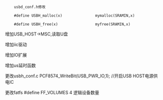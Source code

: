 		usbd_conf.h修改 
		
		#define USBH_malloc(x)               mymalloc(SRAMIN,x)

		#define USBH_free(x)                 myfree(SRAMIN,x)
	
增加USB_HOST->MSC,读取U盘

增加iic驱动

增加IO扩展

增加us延时函数

更改usbh_conf.c  PCF8574_WriteBit(USB_PWR_IO,1); //开启USB HOST电源供电IC

更改fatfs    #define FF_VOLUMES		4 逻辑设备数量


